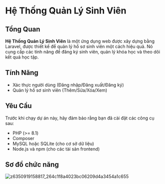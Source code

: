 # Hệ Thống Quản Lý Sinh Viên

## Tổng Quan
**Hệ Thống Quản Lý Sinh Viên** là một ứng dụng web được xây dựng bằng Laravel, được thiết kế để quản lý hồ sơ sinh viên một cách hiệu quả. Nó cung cấp các tính năng để đăng ký sinh viên, quản lý khóa học và theo dõi kết quả học tập.

## Tính Năng
- Xác thực người dùng (Đăng nhập/Đăng xuất/Đăng ký)
- Quản lý hồ sơ sinh viên (Thêm/Sửa/Xóa/Xem)

## Yêu Cầu
Trước khi chạy dự án này, hãy đảm bảo rằng bạn đã cài đặt các công cụ sau:
- PHP (>= 8.1)
- Composer
- MySQL hoặc SQLite (cho cơ sở dữ liệu)
- Node.js và npm (cho các tài sản frontend)

## Sơ đồ chức năng
![z6350919158817_264c1f8a4023bc06209d4a3454a1c655](https://github.com/user-attachments/assets/edbf243a-28fe-41f7-a88a-1a584571a8d8)
